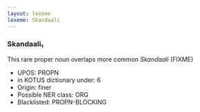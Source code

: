 ```yaml
---
layout: lexeme
lexeme: Skandaali
---
```


###  Skandaali₁

This rare proper noun overlaps more common *Skandaali* (FIXME)
* UPOS:  PROPN
* in KOTUS dictionary under:  6
* Origin:  finer
* Possible NER class:  ORG
* Blacklisted:  PROPN-BLOCKING

